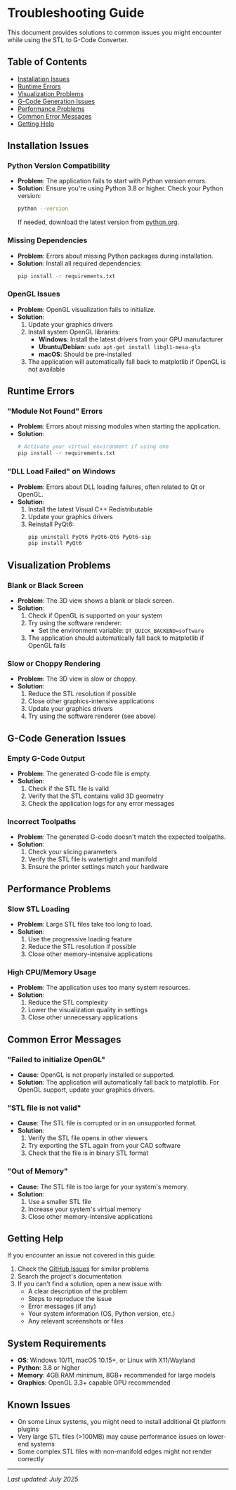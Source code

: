 # Troubleshooting Guide

This document provides solutions to common issues you might encounter while using the STL to G-Code Converter.

## Table of Contents
- [Installation Issues](#installation-issues)
- [Runtime Errors](#runtime-errors)
- [Visualization Problems](#visualization-problems)
- [G-Code Generation Issues](#g-code-generation-issues)
- [Performance Problems](#performance-problems)
- [Common Error Messages](#common-error-messages)
- [Getting Help](#getting-help)

## Installation Issues

### Python Version Compatibility
- **Problem**: The application fails to start with Python version errors.
- **Solution**: Ensure you're using Python 3.8 or higher. Check your Python version:
  ```bash
  python --version
  ```
  If needed, download the latest version from [python.org](https://www.python.org/downloads/).

### Missing Dependencies
- **Problem**: Errors about missing Python packages during installation.
- **Solution**: Install all required dependencies:
  ```bash
  pip install -r requirements.txt
  ```

### OpenGL Issues
- **Problem**: OpenGL visualization fails to initialize.
- **Solution**:
  1. Update your graphics drivers
  2. Install system OpenGL libraries:
     - **Windows**: Install the latest drivers from your GPU manufacturer
     - **Ubuntu/Debian**: `sudo apt-get install libgl1-mesa-glx`
     - **macOS**: Should be pre-installed
  3. The application will automatically fall back to matplotlib if OpenGL is not available

## Runtime Errors

### "Module Not Found" Errors
- **Problem**: Errors about missing modules when starting the application.
- **Solution**:
  ```bash
  # Activate your virtual environment if using one
  pip install -r requirements.txt
  ```

### "DLL Load Failed" on Windows
- **Problem**: Errors about DLL loading failures, often related to Qt or OpenGL.
- **Solution**:
  1. Install the latest Visual C++ Redistributable
  2. Update your graphics drivers
  3. Reinstall PyQt6:
     ```bash
     pip uninstall PyQt6 PyQt6-Qt6 PyQt6-sip
     pip install PyQt6
     ```

## Visualization Problems

### Blank or Black Screen
- **Problem**: The 3D view shows a blank or black screen.
- **Solution**:
  1. Check if OpenGL is supported on your system
  2. Try using the software renderer:
     - Set the environment variable: `QT_QUICK_BACKEND=software`
  3. The application should automatically fall back to matplotlib if OpenGL fails

### Slow or Choppy Rendering
- **Problem**: The 3D view is slow or choppy.
- **Solution**:
  1. Reduce the STL resolution if possible
  2. Close other graphics-intensive applications
  3. Update your graphics drivers
  4. Try using the software renderer (see above)

## G-Code Generation Issues

### Empty G-Code Output
- **Problem**: The generated G-code file is empty.
- **Solution**:
  1. Check if the STL file is valid
  2. Verify that the STL contains valid 3D geometry
  3. Check the application logs for any error messages

### Incorrect Toolpaths
- **Problem**: The generated G-code doesn't match the expected toolpaths.
- **Solution**:
  1. Check your slicing parameters
  2. Verify the STL file is watertight and manifold
  3. Ensure the printer settings match your hardware

## Performance Problems

### Slow STL Loading
- **Problem**: Large STL files take too long to load.
- **Solution**:
  1. Use the progressive loading feature
  2. Reduce the STL resolution if possible
  3. Close other memory-intensive applications

### High CPU/Memory Usage
- **Problem**: The application uses too many system resources.
- **Solution**:
  1. Reduce the STL complexity
  2. Lower the visualization quality in settings
  3. Close other unnecessary applications

## Common Error Messages

### "Failed to initialize OpenGL"
- **Cause**: OpenGL is not properly installed or supported.
- **Solution**: The application will automatically fall back to matplotlib. For OpenGL support, update your graphics drivers.

### "STL file is not valid"
- **Cause**: The STL file is corrupted or in an unsupported format.
- **Solution**:
  1. Verify the STL file opens in other viewers
  2. Try exporting the STL again from your CAD software
  3. Check that the file is in binary STL format

### "Out of Memory"
- **Cause**: The STL file is too large for your system's memory.
- **Solution**:
  1. Use a smaller STL file
  2. Increase your system's virtual memory
  3. Close other memory-intensive applications

## Getting Help

If you encounter an issue not covered in this guide:

1. Check the [GitHub Issues](https://github.com/Nsfr750/STL_to_G-Code/issues) for similar problems
2. Search the project's documentation
3. If you can't find a solution, open a new issue with:
   - A clear description of the problem
   - Steps to reproduce the issue
   - Error messages (if any)
   - Your system information (OS, Python version, etc.)
   - Any relevant screenshots or files

## System Requirements

- **OS**: Windows 10/11, macOS 10.15+, or Linux with X11/Wayland
- **Python**: 3.8 or higher
- **Memory**: 4GB RAM minimum, 8GB+ recommended for large models
- **Graphics**: OpenGL 3.3+ capable GPU recommended

## Known Issues

- On some Linux systems, you might need to install additional Qt platform plugins
- Very large STL files (>100MB) may cause performance issues on lower-end systems
- Some complex STL files with non-manifold edges might not render correctly

---
*Last updated: July 2025*
